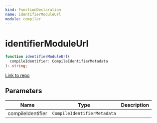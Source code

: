 ```yaml
---
kind: FunctionDeclaration
name: identifierModuleUrl
module: compiler
---
```


# identifierModuleUrl

```ts
function identifierModuleUrl(
  compileIdentifier: CompileIdentifierMetadata
): string;
```

[Link to repo](https://github.com/timdeschryver/angular/blob/master/packages/compiler/src/compile_metadata.ts#L50-L57)

## Parameters

| Name              | Type                        | Description |
| ----------------- | --------------------------- | ----------- |
| compileIdentifier | `CompileIdentifierMetadata` |             |
